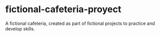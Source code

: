 # fictional-cafeteria-proyect
A fictional cafeteria, created as part of fictional projects to practice and develop skills.

